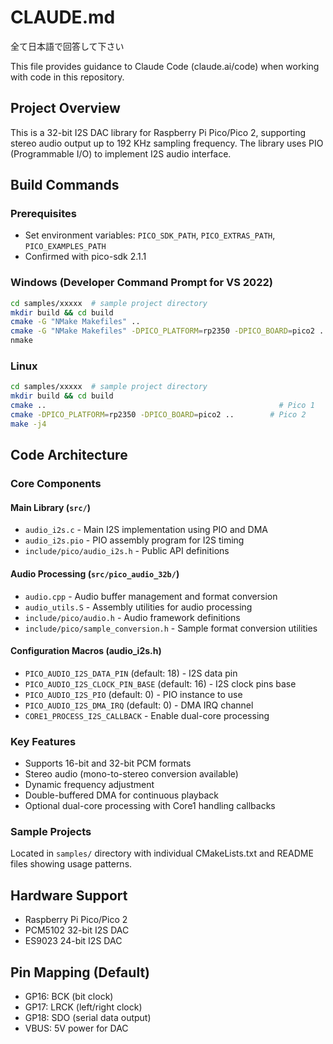 # CLAUDE.md
全て日本語で回答して下さい

This file provides guidance to Claude Code (claude.ai/code) when working with code in this repository.

## Project Overview

This is a 32-bit I2S DAC library for Raspberry Pi Pico/Pico 2, supporting stereo audio output up to 192 KHz sampling frequency. The library uses PIO (Programmable I/O) to implement I2S audio interface.

## Build Commands

### Prerequisites
- Set environment variables: `PICO_SDK_PATH`, `PICO_EXTRAS_PATH`, `PICO_EXAMPLES_PATH`
- Confirmed with pico-sdk 2.1.1

### Windows (Developer Command Prompt for VS 2022)
```bash
cd samples/xxxxx  # sample project directory
mkdir build && cd build
cmake -G "NMake Makefiles" ..                                                      # Pico 1
cmake -G "NMake Makefiles" -DPICO_PLATFORM=rp2350 -DPICO_BOARD=pico2 ..          # Pico 2
nmake
```

### Linux
```bash
cd samples/xxxxx  # sample project directory
mkdir build && cd build
cmake ..                                                    # Pico 1
cmake -DPICO_PLATFORM=rp2350 -DPICO_BOARD=pico2 ..        # Pico 2
make -j4
```

## Code Architecture

### Core Components

#### Main Library (`src/`)
- `audio_i2s.c` - Main I2S implementation using PIO and DMA
- `audio_i2s.pio` - PIO assembly program for I2S timing
- `include/pico/audio_i2s.h` - Public API definitions

#### Audio Processing (`src/pico_audio_32b/`)
- `audio.cpp` - Audio buffer management and format conversion
- `audio_utils.S` - Assembly utilities for audio processing
- `include/pico/audio.h` - Audio framework definitions
- `include/pico/sample_conversion.h` - Sample format conversion utilities

#### Configuration Macros (audio_i2s.h)
- `PICO_AUDIO_I2S_DATA_PIN` (default: 18) - I2S data pin
- `PICO_AUDIO_I2S_CLOCK_PIN_BASE` (default: 16) - I2S clock pins base
- `PICO_AUDIO_I2S_PIO` (default: 0) - PIO instance to use
- `PICO_AUDIO_I2S_DMA_IRQ` (default: 0) - DMA IRQ channel
- `CORE1_PROCESS_I2S_CALLBACK` - Enable dual-core processing

### Key Features
- Supports 16-bit and 32-bit PCM formats
- Stereo audio (mono-to-stereo conversion available)
- Dynamic frequency adjustment
- Double-buffered DMA for continuous playback
- Optional dual-core processing with Core1 handling callbacks

### Sample Projects
Located in `samples/` directory with individual CMakeLists.txt and README files showing usage patterns.

## Hardware Support
- Raspberry Pi Pico/Pico 2
- PCM5102 32-bit I2S DAC
- ES9023 24-bit I2S DAC

## Pin Mapping (Default)
- GP16: BCK (bit clock)
- GP17: LRCK (left/right clock)
- GP18: SDO (serial data output)
- VBUS: 5V power for DAC